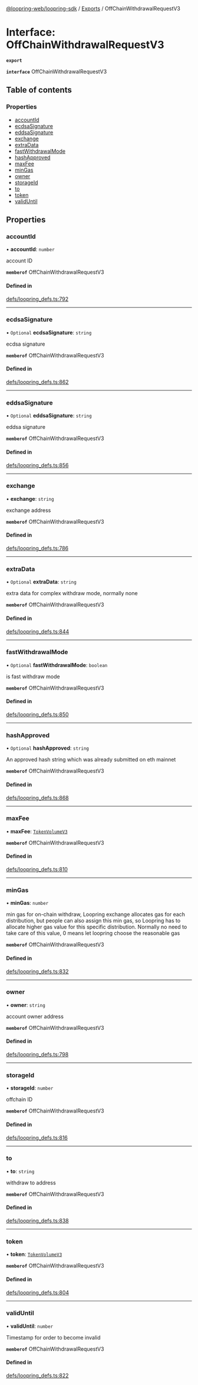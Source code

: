 [@loopring-web/loopring-sdk](../README.md) / [Exports](../modules.md) / OffChainWithdrawalRequestV3

# Interface: OffChainWithdrawalRequestV3

**`export`**

**`interface`** OffChainWithdrawalRequestV3

## Table of contents

### Properties

- [accountId](OffChainWithdrawalRequestV3.md#accountid)
- [ecdsaSignature](OffChainWithdrawalRequestV3.md#ecdsasignature)
- [eddsaSignature](OffChainWithdrawalRequestV3.md#eddsasignature)
- [exchange](OffChainWithdrawalRequestV3.md#exchange)
- [extraData](OffChainWithdrawalRequestV3.md#extradata)
- [fastWithdrawalMode](OffChainWithdrawalRequestV3.md#fastwithdrawalmode)
- [hashApproved](OffChainWithdrawalRequestV3.md#hashapproved)
- [maxFee](OffChainWithdrawalRequestV3.md#maxfee)
- [minGas](OffChainWithdrawalRequestV3.md#mingas)
- [owner](OffChainWithdrawalRequestV3.md#owner)
- [storageId](OffChainWithdrawalRequestV3.md#storageid)
- [to](OffChainWithdrawalRequestV3.md#to)
- [token](OffChainWithdrawalRequestV3.md#token)
- [validUntil](OffChainWithdrawalRequestV3.md#validuntil)

## Properties

### accountId

• **accountId**: `number`

account ID

**`memberof`** OffChainWithdrawalRequestV3

#### Defined in

[defs/loopring_defs.ts:792](https://github.com/Loopring/loopring_sdk/blob/1d20f38/src/defs/loopring_defs.ts#L792)

___

### ecdsaSignature

• `Optional` **ecdsaSignature**: `string`

ecdsa signature

**`memberof`** OffChainWithdrawalRequestV3

#### Defined in

[defs/loopring_defs.ts:862](https://github.com/Loopring/loopring_sdk/blob/1d20f38/src/defs/loopring_defs.ts#L862)

___

### eddsaSignature

• `Optional` **eddsaSignature**: `string`

eddsa signature

**`memberof`** OffChainWithdrawalRequestV3

#### Defined in

[defs/loopring_defs.ts:856](https://github.com/Loopring/loopring_sdk/blob/1d20f38/src/defs/loopring_defs.ts#L856)

___

### exchange

• **exchange**: `string`

exchange address

**`memberof`** OffChainWithdrawalRequestV3

#### Defined in

[defs/loopring_defs.ts:786](https://github.com/Loopring/loopring_sdk/blob/1d20f38/src/defs/loopring_defs.ts#L786)

___

### extraData

• `Optional` **extraData**: `string`

extra data for complex withdraw mode, normally none

**`memberof`** OffChainWithdrawalRequestV3

#### Defined in

[defs/loopring_defs.ts:844](https://github.com/Loopring/loopring_sdk/blob/1d20f38/src/defs/loopring_defs.ts#L844)

___

### fastWithdrawalMode

• `Optional` **fastWithdrawalMode**: `boolean`

is fast withdraw mode

**`memberof`** OffChainWithdrawalRequestV3

#### Defined in

[defs/loopring_defs.ts:850](https://github.com/Loopring/loopring_sdk/blob/1d20f38/src/defs/loopring_defs.ts#L850)

___

### hashApproved

• `Optional` **hashApproved**: `string`

An approved hash string which was already submitted on eth mainnet

**`memberof`** OffChainWithdrawalRequestV3

#### Defined in

[defs/loopring_defs.ts:868](https://github.com/Loopring/loopring_sdk/blob/1d20f38/src/defs/loopring_defs.ts#L868)

___

### maxFee

• **maxFee**: [`TokenVolumeV3`](TokenVolumeV3.md)

**`memberof`** OffChainWithdrawalRequestV3

#### Defined in

[defs/loopring_defs.ts:810](https://github.com/Loopring/loopring_sdk/blob/1d20f38/src/defs/loopring_defs.ts#L810)

___

### minGas

• **minGas**: `number`

min gas for on-chain withdraw, Loopring exchange allocates gas for each distribution,
but people can also assign this min gas,
so Loopring has to allocate higher gas value for this specific distribution.
Normally no need to take care of this value,
0 means let loopring choose the reasonable gas

**`memberof`** OffChainWithdrawalRequestV3

#### Defined in

[defs/loopring_defs.ts:832](https://github.com/Loopring/loopring_sdk/blob/1d20f38/src/defs/loopring_defs.ts#L832)

___

### owner

• **owner**: `string`

account owner address

**`memberof`** OffChainWithdrawalRequestV3

#### Defined in

[defs/loopring_defs.ts:798](https://github.com/Loopring/loopring_sdk/blob/1d20f38/src/defs/loopring_defs.ts#L798)

___

### storageId

• **storageId**: `number`

offchain ID

**`memberof`** OffChainWithdrawalRequestV3

#### Defined in

[defs/loopring_defs.ts:816](https://github.com/Loopring/loopring_sdk/blob/1d20f38/src/defs/loopring_defs.ts#L816)

___

### to

• **to**: `string`

withdraw to address

**`memberof`** OffChainWithdrawalRequestV3

#### Defined in

[defs/loopring_defs.ts:838](https://github.com/Loopring/loopring_sdk/blob/1d20f38/src/defs/loopring_defs.ts#L838)

___

### token

• **token**: [`TokenVolumeV3`](TokenVolumeV3.md)

**`memberof`** OffChainWithdrawalRequestV3

#### Defined in

[defs/loopring_defs.ts:804](https://github.com/Loopring/loopring_sdk/blob/1d20f38/src/defs/loopring_defs.ts#L804)

___

### validUntil

• **validUntil**: `number`

Timestamp for order to become invalid

**`memberof`** OffChainWithdrawalRequestV3

#### Defined in

[defs/loopring_defs.ts:822](https://github.com/Loopring/loopring_sdk/blob/1d20f38/src/defs/loopring_defs.ts#L822)
